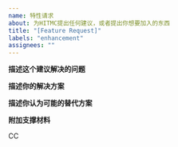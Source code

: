 ```yaml
---
name: 特性请求
about: 为HITMC提出任何建议，或者提出你想要加入的东西
title: "[Feature Request]"
labels: "enhancement"
assignees: ""
---
```


<!-- 在你写完所有内容后，请务必删除所有<!->之间的内容 -->

**描述这个建议解决的问题**

<!-- 简单地描述你遇到的问题，因此提出这个建议。例如“我经常为服务器延迟过高被卡退” -->

**描述你的解决方案**

<!-- 简单地说明你的解决方案是什么 -->

**描述你认为可能的替代方案**

<!-- 可能有别的替代方案也行，但是没我的方案好！ -->

**附加支撑材料**

<!-- 图片、文件、等等支撑材料 -->

<!-- 接下来这一行，请在CC这一行后新增空格@您所需要提及的相应区域管理员 -->

CC
